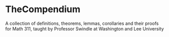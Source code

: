 # TheCompendium
A collection of definitions, theorems, lemmas, corollaries and their proofs for Math 311, taught by Professor Swindle at Washington and Lee University
